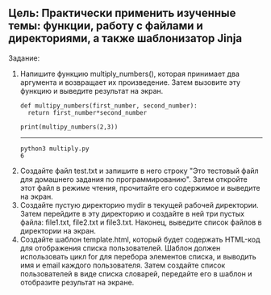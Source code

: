 <h2>Цель: Практически применить изученные темы: функции, работу с
файлами и директориями, а также шаблонизатор Jinja</h2>
Задание:
<ol>
<li>Напишите функцию multiply_numbers(), которая принимает два
аргумента и возвращает их произведение. Затем вызовите эту функцию
и выведите результат на экран.</li> 

    def multipy_numbers(first_number, second_number):
      return first_number*second_number
   
    print(multipy_numbers(2,3))
***
    python3 multiply.py 
    6
<li>Создайте файл test.txt и запишите в него строку "Это тестовый файл для
домашнего задания по программированию". Затем откройте этот файл в
режиме чтения, прочитайте его содержимое и выведите на экран.</li> 
<li>Создайте пустую директорию mydir в текущей рабочей директории.
Затем перейдите в эту директорию и создайте в ней три пустых файла:
file1.txt, file2.txt и file3.txt. Наконец, выведите список файлов в
директории на экран.</li> 
<li>Создайте шаблон template.html, который будет содержать HTML-код
для отображения списка пользователей. Шаблон должен использовать
цикл for для перебора элементов списка, и выводить имя и email
каждого пользователя. Затем создайте список пользователей в виде
списка словарей, передайте его в шаблон и отобразите результат на
экране.</li> 
</ol>
